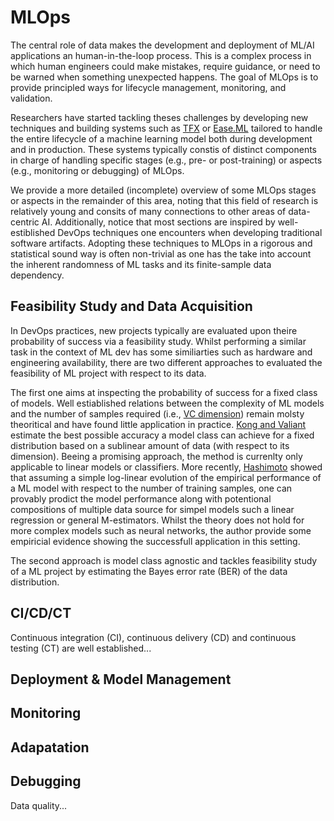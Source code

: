 # MLOps

The central role of data makes the development and deployment of ML/AI applications an human-in-the-loop process. 
This is a complex process in which human engineers could make mistakes, require guidance, or need to be warned when something unexpected happens. The goal of MLOps is to provide principled ways for lifecycle management, monitoring, and validation.

Researchers have started tackling theses challenges by developing new techniques and building systems such as [TFX](https://arxiv.org/pdf/2010.02013.pdf) or [Ease.ML](http://cidrdb.org/cidr2021/papers/cidr2021_paper26.pdf) tailored to handle the entire lifecycle of a machine learning model both during development and in production. These systems typically constis of distinct components in charge of handling specific stages (e.g., pre- or post-training) or aspects (e.g., monitoring or debugging) of MLOps.

We provide a more detailed (incomplete) overview of some MLOps stages or aspects in the remainder of this area, noting that this field of research is relatively young and consits of many connections to other areas of data-centric AI. Additionally, notice that most sections are inspired by well-estiblished DevOps techniques one encounters when developing traditional software artifacts. Adopting these techniques to MLOps in a rigorous and statistical sound way is often non-trivial as one has the take into account the inherent randomness of ML tasks and its finite-sample data dependency.

<h2 id="mlops-data-acquisition-feasibility-study">Feasibility Study and Data Acquisition</h2>

In DevOps practices, new projects typically are evaluated upon theire probability of success via a feasibility study. Whilst performing a similar task in the context of ML dev has some similiarties such as hardware and engineering availability, there are two different approaches to evaluated the feasibility of ML project with respect to its data.

The first one aims at inspecting the probability of success for a fixed class of models. Well estiablished relations between the complexity of ML models and the number of samples required (i.e., [VC dimension]()) remain molsty theoritical and have found little application in practice. [Kong and Valiant](https://arxiv.org/abs/1805.01626) estimate the best possible accuracy a model class can achieve for a fixed distribution based on a sublinear amount of data (with respect to its dimension). Beeing a promising approach, the method is currenlty only applicable to linear models or classifiers. More recently, [Hashimoto](http://proceedings.mlr.press/v139/hashimoto21a/hashimoto21a.pdf) showed that assuming a simple log-linear evolution of the empirical performance of a ML model with respect to the number of training samples, one can provably prodict the model performance along with potentional compositions of multiple data source for simpel models such a linear regression or general M-estimators. Whilst the theory does not hold for more complex models such as neural networks, the author provide some empiricial evidence showing the successfull application in this setting.

The second approach is model class agnostic and tackles feasibility study of a ML project by estimating the Bayes error rate (BER) of the data distribution.


<h2 id="mlops-cicdct">CI/CD/CT</h2>

Continuous integration (CI), continuous delivery (CD) and continuous testing (CT) are well established...

<h2 id="mlops-deployment-model-managemen">Deployment & Model Management</h2>

<h2 id="mlops-monitoring">Monitoring</h2>

<h2 id="mlops-adaptation">Adapatation</h2>

<h2 id="mlops-debuggin">Debugging</h2>

Data quality...
